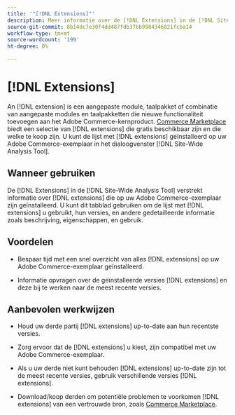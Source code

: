 ```yaml
---
title: '"[!DNL Extensions]"'
description: Meer informatie over de [!DNL Extensions] in de [!DNL Site-Wide Analysis Tool], wanneer deze wordt gebruikt, de voordelen ervan en de beste praktijken.
source-git-commit: 8b14dc7e30f4dd487fdb37bb9984346021fcba14
workflow-type: tm+mt
source-wordcount: '199'
ht-degree: 0%

---
```


# [!DNL Extensions]

An [!DNL extension] is een aangepaste module, taalpakket of combinatie van aangepaste modules en taalpakketten die nieuwe functionaliteit toevoegen aan het Adobe Commerce-kernproduct. [Commerce Marketplace](https://marketplace.magento.com/extensions.html) biedt een selectie van [!DNL extensions] die gratis beschikbaar zijn en die welke te koop zijn. U kunt de lijst met [!DNL extensions] geïnstalleerd op uw Adobe Commerce-exemplaar in het dialoogvenster [!DNL Site-Wide Analysis Tool].

## Wanneer gebruiken

De [!DNL Extensions] in de [!DNL Site-Wide Analysis Tool] verstrekt informatie over [!DNL extensions] die op uw Adobe Commerce-exemplaar zijn geïnstalleerd. U kunt dit tabblad gebruiken om de lijst met [!DNL extensions] u gebruikt, hun versies, en andere gedetailleerde informatie zoals beschrijving, eigenschappen, en gebruik.

## Voordelen

* Bespaar tijd met een snel overzicht van alles [!DNL extensions] op uw Adobe Commerce-exemplaar geïnstalleerd.

* Informatie opvragen over de geïnstalleerde versies [!DNL extensions] en deze bij te werken naar de meest recente versies.

## Aanbevolen werkwijzen

* Houd uw derde partij [!DNL extensions] up-to-date aan hun recentste versies.

* Zorg ervoor dat de [!DNL extensions] u kiest, zijn compatibel met uw Adobe Commerce-exemplaar.

* Als u uw derde niet kunt behouden [!DNL extensions] up-to-date zijn tot de meest recente versies, gebruik verschillende versies [!DNL extensions].

* Download/koop derden om potentiële problemen te voorkomen [!DNL extensions] van een vertrouwde bron, zoals [Commerce Marketplace](https://marketplace.magento.com/extensions.html).

